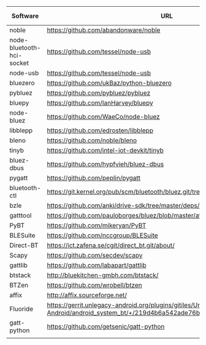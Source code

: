 | Software                  | URL                                                                                                                               | Active Dev | Last Update | Dependencies | Comments | Using Dbus | Using USB | Using BlueZ | BlueZ protocols: |
|---------------------------|-----------------------------------------------------------------------------------------------------------------------------------|------------|-------------|--------------|----------|------------|-----------|-------------|------------------|
| noble                     | https://github.com/abandonware/noble                                                                                              |            |             |              |          |            |           |             |                  |
| node-bluetooth-hci-socket | https://github.com/tessel/node-usb                                                                                                |            |             |              |          |            |           |             |                  |
| node-usb                  | https://github.com/tessel/node-usb                                                                                                |            |             |              |          |            |           |             |                  |
| bluezero                  | https://github.com/ukBaz/python-bluezero                                                                                          |            |             |              |          |            |           |             |                  |
| pybluez                   | https://github.com/pybluez/pybluez                                                                                                |            |             |              |          |            |           |             |                  |
| bluepy                    | https://github.com/IanHarvey/bluepy                                                                                               |            |             |              |          |            |           |             |                  |
| node-bluez                | https://github.com/WaeCo/node-bluez                                                                                               |            |             |              |          |            |           |             |                  |
| libblepp                  | https://github.com/edrosten/libblepp                                                                                              |            |             |              |          |            |           |             |                  |
| bleno                     | https://github.com/noble/bleno                                                                                                    |            |             |              |          |            |           |             |                  |
| tinyb                     | https://github.com/intel-iot-devkit/tinyb                                                                                         |            |             |              |          |            |           |             |                  |
| bluez-dbus                | https://github.com/hypfvieh/bluez-dbus                                                                                            |            |             |              |          |            |           |             |                  |
| pygatt                    | https://github.com/peplin/pygatt                                                                                                  |            |             |              |          |            |           |             |                  |
| bluetooth-ctl             | https://git.kernel.org/pub/scm/bluetooth/bluez.git/tree/client/                                                                   |            |             |              |          |            |           |             |                  |
| bzle                      | https://github.com/anki/drive-sdk/tree/master/deps/bzle/                                                                          |            |             |              |          |            |           |             |                  |
| gatttool                  | https://github.com/pauloborges/bluez/blob/master/attrib/gatttool.c                                                                |            |             |              |          |            |           |             |                  |
| PyBT                      | https://github.com/mikeryan/PyBT                                                                                                  |            |             |              |          |            |           |             |                  |
| BLESuite                  | https://github.com/nccgroup/BLESuite                                                                                              |            |             |              |          |            |           |             |                  |
| Direct-BT                 | https://ict.zafena.se/cgit/direct_bt.git/about/                                                                                   |            |             |              |          |            |           |             |                  |
| Scapy                     | https://github.com/secdev/scapy                                                                                                   |            |             |              |          |            |           |             |                  |
| gattlib                   | https://github.com/labapart/gattlib                                                                                               |            |             |              |          |            |           |             |                  |
| btstack                   | http://bluekitchen-gmbh.com/btstack/                                                                                              |            |             |              |          |            |           |             |                  |
| BTZen                     | https://github.com/wrobell/btzen                                                                                                  |            |             |              |          |            |           |             |                  |
| affix                     | http://affix.sourceforge.net/                                                                                                     |            |             |              |          |            |           |             |                  |
| Fluoride                  | https://gerrit.unlegacy-android.org/plugins/gitiles/Unlegacy-Android/android_system_bt/+/219d4b6a542ade76b6069ee99cd0af0548139c9c |            |             |              |          |            |           |             |                  |
| gatt-python               | https://github.com/getsenic/gatt-python                                                                                           |            |             |              |          |            |           |             |                  |
|                           |                                                                                                                                   |            |             |              |          |            |           |             |                  |
